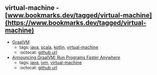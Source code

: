 virtual-machine - [www.bookmarks.dev/tagged/virtual-machine](https://www.bookmarks.dev/tagged/virtual-machine)
---
* [GraalVM](http://www.graalvm.org/)
    * tags: [java](../tags/java.md), [scala](../tags/scala.md), [kotlin](../tags/kotlin.md), [virtual-machine](../tags/virtual-machine.md)
    * :octocat: [github url](https://github.com/oracle/graal)
* [Announcing GraalVM: Run Programs Faster Anywhere](https://blogs.oracle.com/developers/announcing-graalvm)
    * tags: [java](../tags/java.md), [jvm](../tags/jvm.md), [virtual-machine](../tags/virtual-machine.md)
    * :octocat: [github url](https://github.com/oracle/graal)
